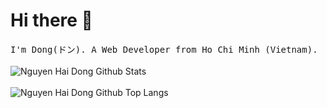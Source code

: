 # Hi there 👋

<p align="start">
  <samp>
I'm Dong(ドン). A Web Developer from Ho Chi Minh (Vietnam).
  </samp>
  <br/>
  <br/>
  <img src="https://github-readme-stats.vercel.app/api?username=haidongNg&count_private=true&show_icons=true" alt="Nguyen Hai Dong Github Stats"></img>
  <br/>
  <br/>
  <img src="https://github-readme-stats.vercel.app/api/top-langs/?username=haidongNg&langs_count=10&exclude_repo=mi-card-flutter,fs04-api-xedike,frontend-xedike&layout=compact" alt="Nguyen Hai Dong Github Top Langs"></img>
</p>

<!--
**haidongNg/haidongNg** is a ✨ _special_ ✨ repository because its `README.md` (this file) appears on your GitHub profile.

Here are some ideas to get you started:

- 🔭 I’m currently working on ...
- 🌱 I’m currently learning ...
- 👯 I’m looking to collaborate on ...
- 🤔 I’m looking for help with ...
- 💬 Ask me about ...
- 📫 How to reach me: ...
- 😄 Pronouns: ...
- ⚡ Fun fact: ...
-->
